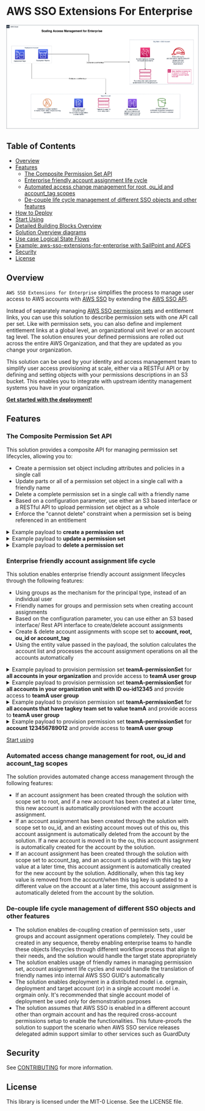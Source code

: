 # AWS SSO Extensions For Enterprise

![High level design](docs/images/aws-sso-extensions-for-enterprise-overview.png)

## Table of Contents

- [Overview](#Overview)
- [Features](#Features)
  - [The Composite Permission Set API](#the-composite-permission-set-api)
  - [Enterprise friendly account assignment life cycle](#enterprise-friendly-account-assignment-life-cycle)
  - [Automated access change management for root, ou_id and account_tag scopes](#automated-access-change-management-for-root-ou_id-and-account_tag-scopes)
  - [De-couple life cycle management of different SSO objects and other features](#de-couple-life-cycle-management-of-different-sso-objects-and-other-features)
- [How to Deploy](docs/documentation/How-To-Deploy.md)
- [Start Using](https://studio.us-east-1.prod.workshops.aws/preview/67ce7a7b-48aa-4b83-b9d4-98c3babbef8d/builds/67a01a15-d723-48bb-8412-5123efad201a/en-US/)
- [Detailed Building Blocks Overview](docs/documentation/Building-Blocks.md)
- [Solution Overview diagrams](docs/documentation/Overview-diagrams.md)
- [Use case Logical State Flows](docs/documentation/Use-Case-Logical-State-Flows.md)
- [Example: aws-sso-extensions-for-enterprise with SailPoint and ADFS](docs/documentation/Example-Use-case.md)
- [Security](#security)
- [License](#license)

## Overview

`AWS SSO Extensions for Enterprise` simplifies the process to manage user
access to AWS accounts with [AWS SSO](https://aws.amazon.com/single-sign-on/) by extending the [AWS SSO API](https://docs.aws.amazon.com/singlesignon/latest/APIReference/welcome.html).

Instead of separately managing [AWS SSO permission sets](https://docs.aws.amazon.com/singlesignon/latest/userguide/permissionsetsconcept.html) and entitlement
links, you can use this solution to describe permission sets with one API call
per set. Like with permission sets, you can also define and
implement entitlement links at a global level, an organizational unit level or an account tag
level. The solution ensures your defined permissions are rolled out across
the entire AWS Organization, and that they are updated as you change your
organization.

This solution can be used by your identity and access management team to simplify user
access provisioning at scale, either via a RESTFul API or by defining and
setting objects with your permissions descriptions in an S3 bucket. This
enables you to integrate with upstream identity management systems you
have in your organization.

**[Get started with the deployment!](docs/documentation/How-To-Deploy.md)**

## Features

### The Composite Permission Set API

This solution provides a composite API for managing permission set lifecycles, allowing you to:

- Create a permission set object including attributes and policies in a single call
- Update parts or all of a permission set object in a single call with a friendly name
- Delete a complete permission set in a single call with a friendly name
- Based on a configuration parameter, use either an S3 based interface or a RESTful API to upload permission set object as a whole
- Enforce the "cannot delete" constraint when a permission set is being referenced in an entitlement

<details>
<summary>Example payload to <b>create a permission set</b></summary>
<p>

```json
{
  "action": "create",
  "permissionSetData": {
    "permissionSetName": "teamA-permissionSet",
    "sessionDurationInMinutes": "100",
    "relayState": "https://eu-west-1.console.aws.amazon.com/console/home?region=eu-central-1#",
    "tags": [
      {
        "Key": "versionid",
        "Value": "01"
      },
      {
        "Key": "team",
        "Value": "teamA"
      }
    ],
    "managedPoliciesArnList": [
      "arn:aws:iam::aws:policy/AmazonGlacierReadOnlyAccess"
    ],
    "inlinePolicyDocument": {
      "Version": "2012-10-17",
      "Statement": [
        {
          "Condition": {
            "StringLike": {
              "iam:PermissionsBoundary": [
                "arn:aws:iam::121111112211:policy/boundaries/ApplicationFullAdmin-PermissionsBoundary"
              ]
            }
          },
          "Action": [
            "iam:PutRolePermissionsBoundary",
            "iam:CreateRole",
            "iam:PutRolePolicy",
            "iam:UpdateAssumeRolePolicy"
          ],
          "Resource": ["arn:aws:iam::*:role/Application_*"],
          "Effect": "Allow",
          "Sid": "AllowAttachPermBoundary"
        },
        {
          "Action": [
            "iam:AddRoleToInstanceProfile",
            "iam:CreateInstanceProfile",
            "iam:CreatePolicy"
          ],
          "Resource": [
            "arn:aws:iam::*:role/Application_*",
            "arn:aws:iam::*:policy/Application_*",
            "arn:aws:iam::*:instance-profile/Application_*"
          ],
          "Effect": "Allow",
          "Sid": "AllowOtherIAMActions"
        }
      ]
    }
  }
}
```

</p>
</details>

<details>
<summary>Example payload to <b>update a permission set</b></summary>
<p>

```json
{
  "action": "update",
  "permissionSetData": {
    "permissionSetName": "teamA-permissionSet",
    "sessionDurationInMinutes": "360",
    "relayState": "https://eu-west-1.console.aws.amazon.com/console/home?region=eu-west-1#",
    "tags": [
      {
        "Key": "versionid",
        "Value": "02"
      },
      {
        "Key": "team",
        "Value": "teamA"
      }
    ],
    "managedPoliciesArnList": [
      "arn:aws:iam::aws:policy/AmazonGlacierReadOnlyAccess",
      "arn:aws:iam::aws:policy/AmazonRedshiftReadOnlyAccess"
    ],
    "inlinePolicyDocument": {
      "Version": "2012-10-17",
      "Statement": [
        {
          "Condition": {
            "StringLike": {
              "iam:PermissionsBoundary": [
                "arn:aws:iam::121111112211:policy/boundaries/ApplicationFullAdmin-PermissionsBoundary"
              ]
            }
          },
          "Action": [
            "iam:PutRolePermissionsBoundary",
            "iam:CreateRole",
            "iam:PutRolePolicy",
            "iam:UpdateAssumeRolePolicy"
          ],
          "Resource": ["arn:aws:iam::*:role/Application_*"],
          "Effect": "Allow",
          "Sid": "AllowAttachPermBoundary"
        },
        {
          "Action": [
            "iam:AddRoleToInstanceProfile",
            "iam:CreateInstanceProfile",
            "iam:CreatePolicy"
          ],
          "Resource": [
            "arn:aws:iam::*:role/Application_*",
            "arn:aws:iam::*:policy/Application_*",
            "arn:aws:iam::*:instance-profile/Application_*"
          ],
          "Effect": "Allow",
          "Sid": "AllowOtherIAMActions"
        }
      ]
    }
  }
}
```

</p>
</details>

<details>
<summary>Example payload to <b>delete a permission set</b></summary>
<p>

```json
{
  "action": "delete",
  "permissionSetData": {
    "permissionSetName": "teamA-permissionSet"
  }
}
```

</p>
</details>

### Enterprise friendly account assignment life cycle

This solution enables enterprise friendly account assignment lifecycles through the following features:

- Using groups as the mechanism for the principal type, instead of an individual user
- Friendly names for groups and permission sets when creating account assignments
- Based on the configuration parameter, you can use either an S3 based interface/ Rest API interface to create/delete account assignments
- Create & delete account assignments with scope set to **account, root, ou_id or account_tag**
- Using the entity value passed in the payload, the solution calculates the account list and processes the account assignment operations on all the accounts automatically

<details>
<summary>Example payload to provision permission set <b>teamA-permissionSet</b> for <b>all accounts in your organization</b> and provide access to <b>teamA user group</b></summary>
<p>

```json
{
  "action": "create",
  "linkData": "root.all.teamA-permissionSet.teamA.ssofile"
}
```

</p>
</details>

<details>
<summary>Example payload to provision permission set <b>teamA-permissionSet</b> for <b>all accounts in your organization unit with ID ou-id12345</b> and provide access to <b>teamA user group</b></summary>
<p>

```json
{
  "action": "create",
  "linkData": "ou_id.ou-id12345.teamA-permissionSet.teamA.ssofile"
}
```

</p>
</details>

<details>
<summary>Example payload to provision permission set <b>teamA-permissionSet</b> for <b>all accounts that have tagkey team set to value teamA</b> and provide access to <b>teamA user group</b></summary>
<p>

```json
{
  "action": "create",
  "linkData": "account_tag.team^teamA.teamA-permissionSet.teamA.ssofile"
}
```

</p>
</details>

<details>
<summary>Example payload to provision permission set <b>teamA-permissionSet</b> for <b>account 123456789012</b> and provide access to <b>teamA user group</b></summary>
<p>

```json
{
  "action": "create",
  "linkData": "account.123456789012.teamA-permissionSet.teamA.ssofile"
}
```

</p>
</details>

[Start using](https://studio.us-east-1.prod.workshops.aws/preview/67ce7a7b-48aa-4b83-b9d4-98c3babbef8d/builds/67a01a15-d723-48bb-8412-5123efad201a/en-US/)

### Automated access change management for root, ou_id and account_tag scopes

The solution provides automated change access management through the following features:

- If an account assignment has been created through the solution with scope set to root, and if a new account has been created at a later time, this new account is automatically provisioned with the account assignment.
- If an account assignment has been created through the solution with scope set to ou_id, and an existing account moves out of this ou, this account assignment is automatically deleted from the account by the solution. If a new account is moved in to the ou, this account assignment is automatically created for the account by the solution.
- If an account assignment has been created through the solution with scope set to account_tag, and an account is updated with this tag key value at a later time, this account assignment is automatically created for the new account by the solution. Additionally, when this tag key value is removed from the account/when this tag key is updated to a different value on the account at a later time, this account assignment is automatically deleted from the account by the solution.

### De-couple life cycle management of different SSO objects and other features

- The solution enables de-coupling creation of permission sets , user groups and account assignment operations completely. They could be created in any sequence, thereby enabling enterprise teams to handle these objects lifecycles through different workflow process that align to their needs, and the solution would handle the target state appropriately
- The solution enables usage of friendly names in managing permission set, account assignment life cycles and would handle the translation of friendly names into internal AWS SSO GUID's automatically
- The solution enables deployment in a distributed model i.e. orgmain, deployment and target account (or) in a single account model i.e. orgmain only. It's recommended that single account model of deployment be used only for demonstration purposes
- The solution assumes that AWS SSO is enabled in a different account other than orgmain account and has the required cross-account permissions setup to enable the functionalities. This future-proofs the solution to support the scenario when AWS SSO service releases delegated admin support similar to other services such as GuardDuty

## Security

See [CONTRIBUTING](CONTRIBUTING.md) for more information.

## License

This library is licensed under the MIT-0 License. See the LICENSE file.
